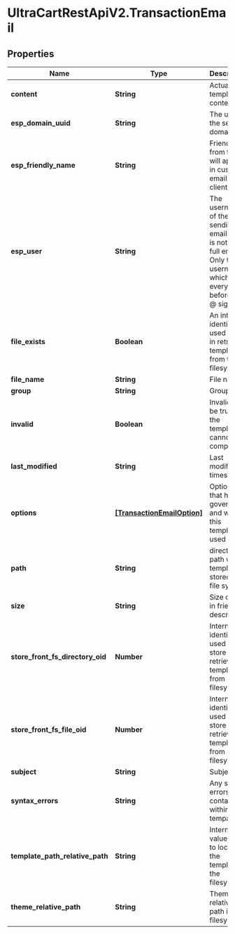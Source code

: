 # UltraCartRestApiV2.TransactionEmail

## Properties
Name | Type | Description | Notes
------------ | ------------- | ------------- | -------------
**content** | **String** | Actual template contents | [optional] 
**esp_domain_uuid** | **String** | The uuid of the sending domain | [optional] 
**esp_friendly_name** | **String** | Friendly from that will appear in customer email clients. | [optional] 
**esp_user** | **String** | The username of the sending email.  This is not the full email.  Only the username which is everything before the @ sign. | [optional] 
**file_exists** | **Boolean** | An internal identifier used to aid in retrieving templates from the filesystem. | [optional] 
**file_name** | **String** | File name | [optional] 
**group** | **String** | Group | [optional] 
**invalid** | **Boolean** | Invalid will be true if the template cannot compile | [optional] 
**last_modified** | **String** | Last modified timestamp | [optional] 
**options** | [**[TransactionEmailOption]**](TransactionEmailOption.md) | Options that help govern how and when this template is used | [optional] 
**path** | **String** | directory path where template is stored in file system | [optional] 
**size** | **String** | Size of file in friendly description | [optional] 
**store_front_fs_directory_oid** | **Number** | Internal identifier used to store and retrieve template from filesystem | [optional] 
**store_front_fs_file_oid** | **Number** | Internal identifier used to store and retrieve template from filesystem | [optional] 
**subject** | **String** | Subject | [optional] 
**syntax_errors** | **String** | Any syntax errors contained within the tempalate | [optional] 
**template_path_relative_path** | **String** | Internal value used to locate the template in the filesystem | [optional] 
**theme_relative_path** | **String** | Theme relative path in the filesystem. | [optional] 


